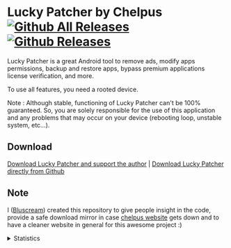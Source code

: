 # Lucky Patcher by Chelpus [![Github All Releases](https://img.shields.io/github/downloads/AndroidAppz/LuckyPatcher/total.svg?style=flat-square)]() [![Github Releases](https://img.shields.io/github/downloads/AndroidAppz/LuckyPatcher/latest/total.svg?style=flat-square)]()

Lucky Patcher is a great Android tool to remove ads, modify apps permissions, backup and restore apps, bypass premium applications license verification, and more.

To use all features, you need a rooted device.

Note :
Although stable, functioning of Lucky Patcher can't be 100% guaranteed.
So, you are solely responsible for the use of this application and any problems that may occur on your device (rebooting loop, unstable system, etc...).

## Download
[Download Lucky Patcher and support the author](http://go.netbew.com/7691820/download-lucky-patcher) | [Download Lucky Patcher directly from Github](https://github.com/AndroidAppz/LuckyPatcher/releases/latest)

## Note
I ([Bluscream](https://github.com/Bluscream)) created this repository to give people insight in the code, provide a safe download mirror in case [chelpus website](https://lucky-patcher.netbew.com/) gets down and to have a cleaner website in general for this awesome project :)

<details><summary>Statistics</summary>
[https://i.imgur.com/X5x2M1u.png](https://i.imgur.com/X5x2M1u.png)
</details>
